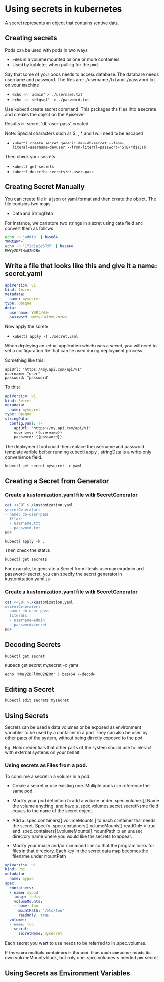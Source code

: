 # Using secrets in kubernetes

A secret represents an object that contains sentive data.

## Creating secrets

Pods can be used with pods in two ways

- Files in a volume mounted on one or more containers
- Used by kubletes when pulling for the pod.

Say that some of your pods needs to access database. The database needs username and password. The files are: ./username./txt and ./password.txt on your machine

- `echo -n 'admin' > ./username.txt`
- `echo -n 'sdfgsgf'  > ./password.txt`

Use kubectl create secret command: This packages the files ihto a secrete and creates the object on the Apiserver

Results in: secret 'db-user-pass" created

Note: Special characters such as $, \, * and ! will need to be escaped

- `kubectl create secret generic dev-db-secret --from-literal=username=devuser --from-literal=password='S!B\*d$zDsb'`

Then check your secrets

- `kubectl get secrets`
- `kubectl describe secrets/db-user-pass`

## Creating Secret Manually

You can create file in a json or yaml format and then create the object.
The file contains two maps.
- Data and StringData

For instance, we can store two strings in a scret using data field and convert them as follows.

```bash
echo -n 'admin' | base64
YWRtaW4=`
echo -n '1f2d1e2e67df' | base64
MWYyZDFlMmU2N2Rm
```

## Write a file that looks like this and give it a name: secret.yaml

```yaml
apiVersion: v1
kind: Secret
metadata:
  name: mysecret
type: Opaque
data:
  username: YWRtaW4=
  password: MWYyZDFlMmU2N2Rm
```

Now apply the screte

- `kubectl apply -f ./secret.yaml`

When deploying an actual application which uses a secret, you will need to set a configuration file that can be used during deployment process.

Something like this.

```text
apiUrl: "https://my.api.com/api/v1"
username: "user"
password: "password"
```

To this:

```yaml
apiVersion: v1
kind: Secret
metadata:
  name: mysecret
type: Opaque
stringData:
  config.yaml: |-
    apiUrl: "https://my.api.com/api/v1"
    username: {{username}}
    password: {{password}}
```

The deployment tool could then replace the username and password template varible befoer running kubectl apply .
stringData is a write-only convenience field.

```kubectl get secret mysecret -o yaml```


## Creating a Secret from Generator

### Create a kustomization.yaml file with SecretGenerator

```bash
cat <<EOF >./kustomization.yaml
secretGenerator:
- name: db-user-pass
  files:
  - username.txt
  - password.txt
EOF
```

`kubectl apply -k .`

Then check the status

`kubectl get secrets`

For example, to generate a Secret from literals username=admin and password=secret, you can specify the secret generator in kustomization.yaml as

### Create a kustomization.yaml file with SecretGenerator


```bash
cat <<EOF >./kustomization.yaml
secretGenerator:
- name: db-user-pass
  literals:
  - username=admin
  - password=secret
EOF
```

## Decoding Secrets

`kubectl get secret`


kubectl get secret mysecret -o yaml


`echo 'MWYyZDFlMmU2N2Rm' | base64 --decode`

## Editing a Secret

`kubectl edit secrets mysecret`


## Using Secrets

Secrets can be used a data volumes or be exposed as environment variables to be used by a container in a pod.
They can also be used by other parts of the system, without being directly exposed to the pod. 

Eg. Hold credentials that other parts of the system should use to interact with external systems on your behalf.


### Using secrets as Files from a pod.

To consume a secret in a volume in a pod:

- Create a secret or use existing one. Multiple pods can reference the same pod.
- Modify your pod definition to add a volume under .spec.volumes[] Name the volume anything, and have a .spec.volumes.secret.secretName field equals to the name of the secret object.
- Add a .spec.containers[].volumeMounts[] to each container that needs the secret. Specify .spec.containers[].volumeMounts[].readOnly = true and .spec.containers[].volumeMounts[].mountPath to an unused directory name where you would like the secrets to appear.

- Modify your image and/or command line so that the program looks for files in that directory. Each key in the secret data map becomes the filename under mountPath

```yaml
apiVersion: v1
kind: Pod
metadata:
  name: mypod
spec:
  containers:
  - name: mypod
    image: redis
    volumeMounts:
    - name: foo
      mountPath: "/etc/foo"
      readOnly: true
  volumes:
  - name: foo
    secret:
      secretName: mysecret
```

Each secret you want to use needs to be referred to in .spec.volumes.

If there are multiple containers in the pod, then each container needs its own volumeMounts block, but only one .spec.volumes is needed per secret

## Using Secrets as Environment Variables